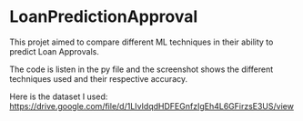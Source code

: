 # LoanPredictionApproval

This projet aimed to compare different ML techniques in their
ability to predict Loan Approvals.

The code is listen in the py file and the screenshot 
shows the different techniques used and their respective accuracy.

Here is the dataset I used: https://drive.google.com/file/d/1LIvIdqdHDFEGnfzIgEh4L6GFirzsE3US/view
